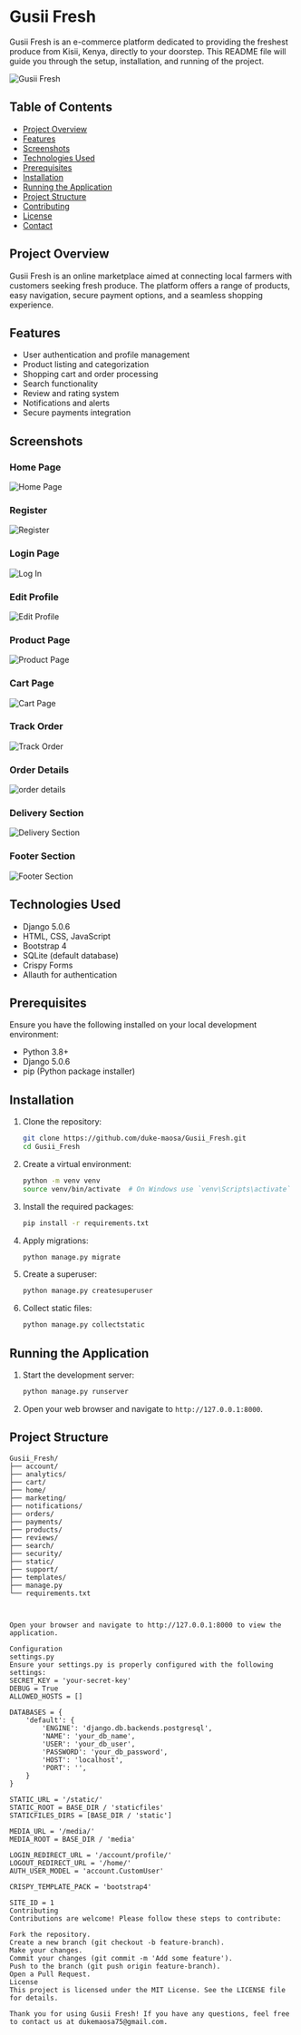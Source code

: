 # Gusii Fresh

Gusii Fresh is an e-commerce platform dedicated to providing the freshest produce from Kisii, Kenya, directly to your doorstep. This README file will guide you through the setup, installation, and running of the project.

![Gusii Fresh](media/GHF%20page/homepage.png)

## Table of Contents

- [Project Overview](#project-overview)
- [Features](#features)
- [Screenshots](#screenshots)
- [Technologies Used](#technologies-used)
- [Prerequisites](#prerequisites)
- [Installation](#installation)
- [Running the Application](#running-the-application)
- [Project Structure](#project-structure)
- [Contributing](#contributing)
- [License](#license)
- [Contact](#contact)

## Project Overview

Gusii Fresh is an online marketplace aimed at connecting local farmers with customers seeking fresh produce. The platform offers a range of products, easy navigation, secure payment options, and a seamless shopping experience.

## Features

- User authentication and profile management
- Product listing and categorization
- Shopping cart and order processing
- Search functionality
- Review and rating system
- Notifications and alerts
- Secure payments integration

## Screenshots

### Home Page
![Home Page](media/GHF%20page/homepage.png)

### Register
![Register](media/GHF%20page/register.png)

### Login Page
![Log In](media/GHF%20page/login.png)

### Edit Profile
![Edit Profile](media/GHF%20page/change-password.png)

### Product Page
![Product Page](media/GHF%20page/product-list.png)

### Cart Page
![Cart Page](media/GHF%20page/check-out.png)


### Track Order
![Track Order](media/GHF%20page/track%20order.png)

### Order Details
![order details](media/GHF%20page/order%20details.png)

### Delivery Section
![Delivery Section](media/GHF%20page/delivery.png)

### Footer Section
![Footer Section](media/GHF%20page/footer-sec.png)



## Technologies Used

- Django 5.0.6
- HTML, CSS, JavaScript
- Bootstrap 4
- SQLite (default database)
- Crispy Forms
- Allauth for authentication

## Prerequisites

Ensure you have the following installed on your local development environment:

- Python 3.8+
- Django 5.0.6
- pip (Python package installer)

## Installation

1. Clone the repository:

    ```bash
    git clone https://github.com/duke-maosa/Gusii_Fresh.git
    cd Gusii_Fresh
    ```

2. Create a virtual environment:

    ```bash
    python -m venv venv
    source venv/bin/activate  # On Windows use `venv\Scripts\activate`
    ```

3. Install the required packages:

    ```bash
    pip install -r requirements.txt
    ```

4. Apply migrations:

    ```bash
    python manage.py migrate
    ```

5. Create a superuser:

    ```bash
    python manage.py createsuperuser
    ```

6. Collect static files:

    ```bash
    python manage.py collectstatic
    ```

## Running the Application

1. Start the development server:

    ```bash
    python manage.py runserver
    ```

2. Open your web browser and navigate to `http://127.0.0.1:8000`.

## Project Structure

```plaintext
Gusii_Fresh/
├── account/
├── analytics/
├── cart/
├── home/
├── marketing/
├── notifications/
├── orders/
├── payments/
├── products/
├── reviews/
├── search/
├── security/
├── static/
├── support/
├── templates/
├── manage.py
└── requirements.txt



Open your browser and navigate to http://127.0.0.1:8000 to view the application.

Configuration
settings.py
Ensure your settings.py is properly configured with the following settings:
SECRET_KEY = 'your-secret-key'
DEBUG = True
ALLOWED_HOSTS = []

DATABASES = {
    'default': {
        'ENGINE': 'django.db.backends.postgresql',
        'NAME': 'your_db_name',
        'USER': 'your_db_user',
        'PASSWORD': 'your_db_password',
        'HOST': 'localhost',
        'PORT': '',
    }
}

STATIC_URL = '/static/'
STATIC_ROOT = BASE_DIR / 'staticfiles'
STATICFILES_DIRS = [BASE_DIR / 'static']

MEDIA_URL = '/media/'
MEDIA_ROOT = BASE_DIR / 'media'

LOGIN_REDIRECT_URL = '/account/profile/'
LOGOUT_REDIRECT_URL = '/home/'
AUTH_USER_MODEL = 'account.CustomUser'

CRISPY_TEMPLATE_PACK = 'bootstrap4'

SITE_ID = 1
Contributing
Contributions are welcome! Please follow these steps to contribute:

Fork the repository.
Create a new branch (git checkout -b feature-branch).
Make your changes.
Commit your changes (git commit -m 'Add some feature').
Push to the branch (git push origin feature-branch).
Open a Pull Request.
License
This project is licensed under the MIT License. See the LICENSE file for details.

Thank you for using Gusii Fresh! If you have any questions, feel free to contact us at dukemaosa75@gmail.com.

